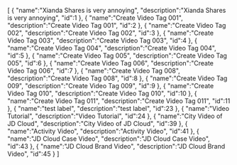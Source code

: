 [
	{
		"name":"Xianda Shares is very annoying",
		"description":"Xianda Shares is very annoying",
		"id":1
	},
	{
		"name":"Create Video Tag 001",
		"description":"Create Video Tag 001",
		"id":2
	},
	{
		"name":"Create Video Tag 002",
		"description":"Create Video Tag 002",
		"id":3
	},
	{
		"name":"Create Video Tag 003",
		"description":"Create Video Tag 003",
		"id":4
	},
	{
		"name":"Create Video Tag 004",
		"description":"Create Video Tag 004",
		"id":5
	},
	{
		"name":"Create Video Tag 005",
		"description":"Create Video Tag 005",
		"id":6
	},
	{
		"name":"Create Video Tag 006",
		"description":"Create Video Tag 006",
		"id":7
	},
	{
		"name":"Create Video Tag 008",
		"description":"Create Video Tag 008",
		"id":8
	},
	{
		"name":"Create Video Tag 009",
		"description":"Create Video Tag 009",
		"id":9
	},
	{
		"name":"Create Video Tag 010",
		"description":"Create Video Tag 010",
		"id":10
	},
	{
		"name":"Create Video Tag 011",
		"description":"Create Video Tag 011",
		"id":11
	},
	{
		"name":"test label",
		"description":"test label",
		"id":23
	},
	{
		"name":"Video Tutorial",
		"description":"Video Tutorial",
		"id":24
	},
	{
		"name":"City Video of JD Cloud",
		"description":"City Video of JD Cloud",
		"id":39
	},
	{
		"name":"Activity Video",
		"description":"Activity Video",
		"id":41
	},
	{
		"name":"JD Cloud Case Video",
		"description":"JD Cloud Case Video",
		"id":43
	},
	{
		"name":"JD Cloud Brand Video",
		"description":"JD Cloud Brand Video",
		"id":45
	}
]
